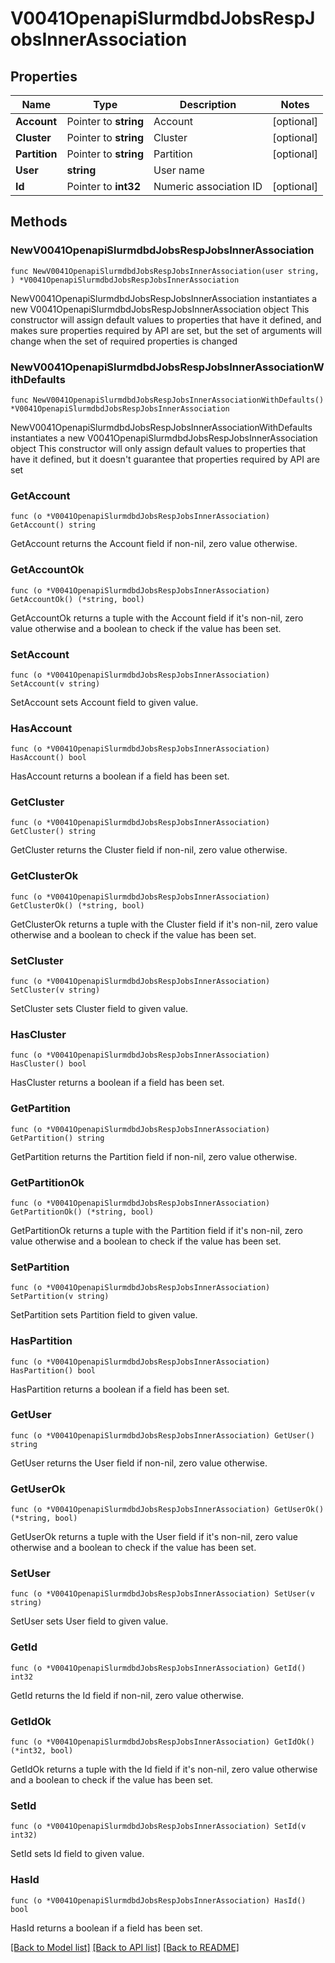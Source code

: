 # V0041OpenapiSlurmdbdJobsRespJobsInnerAssociation

## Properties

Name | Type | Description | Notes
------------ | ------------- | ------------- | -------------
**Account** | Pointer to **string** | Account | [optional] 
**Cluster** | Pointer to **string** | Cluster | [optional] 
**Partition** | Pointer to **string** | Partition | [optional] 
**User** | **string** | User name | 
**Id** | Pointer to **int32** | Numeric association ID | [optional] 

## Methods

### NewV0041OpenapiSlurmdbdJobsRespJobsInnerAssociation

`func NewV0041OpenapiSlurmdbdJobsRespJobsInnerAssociation(user string, ) *V0041OpenapiSlurmdbdJobsRespJobsInnerAssociation`

NewV0041OpenapiSlurmdbdJobsRespJobsInnerAssociation instantiates a new V0041OpenapiSlurmdbdJobsRespJobsInnerAssociation object
This constructor will assign default values to properties that have it defined,
and makes sure properties required by API are set, but the set of arguments
will change when the set of required properties is changed

### NewV0041OpenapiSlurmdbdJobsRespJobsInnerAssociationWithDefaults

`func NewV0041OpenapiSlurmdbdJobsRespJobsInnerAssociationWithDefaults() *V0041OpenapiSlurmdbdJobsRespJobsInnerAssociation`

NewV0041OpenapiSlurmdbdJobsRespJobsInnerAssociationWithDefaults instantiates a new V0041OpenapiSlurmdbdJobsRespJobsInnerAssociation object
This constructor will only assign default values to properties that have it defined,
but it doesn't guarantee that properties required by API are set

### GetAccount

`func (o *V0041OpenapiSlurmdbdJobsRespJobsInnerAssociation) GetAccount() string`

GetAccount returns the Account field if non-nil, zero value otherwise.

### GetAccountOk

`func (o *V0041OpenapiSlurmdbdJobsRespJobsInnerAssociation) GetAccountOk() (*string, bool)`

GetAccountOk returns a tuple with the Account field if it's non-nil, zero value otherwise
and a boolean to check if the value has been set.

### SetAccount

`func (o *V0041OpenapiSlurmdbdJobsRespJobsInnerAssociation) SetAccount(v string)`

SetAccount sets Account field to given value.

### HasAccount

`func (o *V0041OpenapiSlurmdbdJobsRespJobsInnerAssociation) HasAccount() bool`

HasAccount returns a boolean if a field has been set.

### GetCluster

`func (o *V0041OpenapiSlurmdbdJobsRespJobsInnerAssociation) GetCluster() string`

GetCluster returns the Cluster field if non-nil, zero value otherwise.

### GetClusterOk

`func (o *V0041OpenapiSlurmdbdJobsRespJobsInnerAssociation) GetClusterOk() (*string, bool)`

GetClusterOk returns a tuple with the Cluster field if it's non-nil, zero value otherwise
and a boolean to check if the value has been set.

### SetCluster

`func (o *V0041OpenapiSlurmdbdJobsRespJobsInnerAssociation) SetCluster(v string)`

SetCluster sets Cluster field to given value.

### HasCluster

`func (o *V0041OpenapiSlurmdbdJobsRespJobsInnerAssociation) HasCluster() bool`

HasCluster returns a boolean if a field has been set.

### GetPartition

`func (o *V0041OpenapiSlurmdbdJobsRespJobsInnerAssociation) GetPartition() string`

GetPartition returns the Partition field if non-nil, zero value otherwise.

### GetPartitionOk

`func (o *V0041OpenapiSlurmdbdJobsRespJobsInnerAssociation) GetPartitionOk() (*string, bool)`

GetPartitionOk returns a tuple with the Partition field if it's non-nil, zero value otherwise
and a boolean to check if the value has been set.

### SetPartition

`func (o *V0041OpenapiSlurmdbdJobsRespJobsInnerAssociation) SetPartition(v string)`

SetPartition sets Partition field to given value.

### HasPartition

`func (o *V0041OpenapiSlurmdbdJobsRespJobsInnerAssociation) HasPartition() bool`

HasPartition returns a boolean if a field has been set.

### GetUser

`func (o *V0041OpenapiSlurmdbdJobsRespJobsInnerAssociation) GetUser() string`

GetUser returns the User field if non-nil, zero value otherwise.

### GetUserOk

`func (o *V0041OpenapiSlurmdbdJobsRespJobsInnerAssociation) GetUserOk() (*string, bool)`

GetUserOk returns a tuple with the User field if it's non-nil, zero value otherwise
and a boolean to check if the value has been set.

### SetUser

`func (o *V0041OpenapiSlurmdbdJobsRespJobsInnerAssociation) SetUser(v string)`

SetUser sets User field to given value.


### GetId

`func (o *V0041OpenapiSlurmdbdJobsRespJobsInnerAssociation) GetId() int32`

GetId returns the Id field if non-nil, zero value otherwise.

### GetIdOk

`func (o *V0041OpenapiSlurmdbdJobsRespJobsInnerAssociation) GetIdOk() (*int32, bool)`

GetIdOk returns a tuple with the Id field if it's non-nil, zero value otherwise
and a boolean to check if the value has been set.

### SetId

`func (o *V0041OpenapiSlurmdbdJobsRespJobsInnerAssociation) SetId(v int32)`

SetId sets Id field to given value.

### HasId

`func (o *V0041OpenapiSlurmdbdJobsRespJobsInnerAssociation) HasId() bool`

HasId returns a boolean if a field has been set.


[[Back to Model list]](../README.md#documentation-for-models) [[Back to API list]](../README.md#documentation-for-api-endpoints) [[Back to README]](../README.md)


